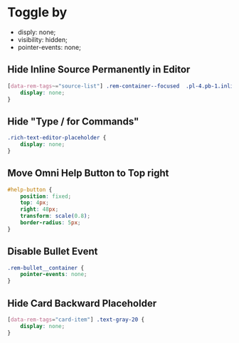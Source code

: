 
# Toggle by

- disply: none;
- visibility: hidden;
- pointer-events: none;

## Hide Inline Source Permanently in Editor

```css
[data-rem-tags~="source-list"] .rem-container--focused  .pl-4.pb-1.inline-flex {
    display: none;
}
```

## Hide "Type / for Commands"

```css
.rich-text-editor-placeholder {
    display: none;
}
 ```

## Move Omni Help Button to Top right

```css
#help-button {
    position: fixed;
	top: 4px;
	right: 48px;
	transform: scale(0.8);
	border-radius: 5px;
}
 ```

## Disable Bullet Event

```css
.rem-bullet__container {
    pointer-events: none;
}
```

## Hide Card Backward Placeholder

```css
[data-rem-tags="card-item"] .text-gray-20 {
    display: none;
}
```
